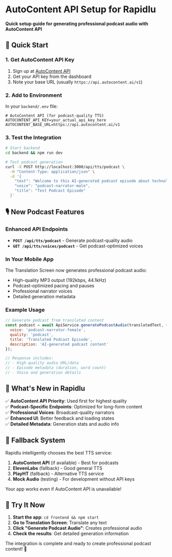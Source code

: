 # AutoContent API Setup for Rapidlu

**Quick setup guide for generating professional podcast audio with AutoContent API**

## 🎯 Quick Start

### 1. Get AutoContent API Key
1. Sign up at [AutoContent API](https://autocontent.ai)
2. Get your API key from the dashboard
3. Note your base URL (usually `https://api.autocontent.ai/v1`)

### 2. Add to Environment
In your `backend/.env` file:
```env
# AutoContent API (for podcast-quality TTS)  
AUTOCONTENT_API_KEY=your_actual_api_key_here
AUTOCONTENT_BASE_URL=https://api.autocontent.ai/v1
```

### 3. Test the Integration
```bash
# Start backend
cd backend && npm run dev

# Test podcast generation
curl -X POST http://localhost:3000/api/tts/podcast \
  -H "Content-Type: application/json" \
  -d '{
    "text": "Welcome to this AI-generated podcast episode about technology and innovation.",
    "voice": "podcast-narrator-male",
    "title": "Test Podcast Episode"
  }'
```

## 🎙️ New Podcast Features

### Enhanced API Endpoints
- **`POST /api/tts/podcast`** - Generate podcast-quality audio
- **`GET /api/tts/voices/podcast`** - Get podcast-optimized voices

### In Your Mobile App
The Translation Screen now generates professional podcast audio:
- High-quality MP3 output (192kbps, 44.1kHz)
- Podcast-optimized pacing and pauses
- Professional narrator voices
- Detailed generation metadata

### Example Usage
```javascript
// Generate podcast from translated content
const podcast = await ApiService.generatePodcastAudio(translatedText, {
  voice: 'podcast-narrator-female',
  quality: 'podcast',
  title: 'Translated Podcast Episode',
  description: 'AI-generated podcast content'
});

// Response includes:
// - High-quality audio URL/data
// - Episode metadata (duration, word count)
// - Voice and generation details
```

## 🚀 What's New in Rapidlu

✅ **AutoContent API Priority**: Used first for highest quality  
✅ **Podcast-Specific Endpoints**: Optimized for long-form content  
✅ **Professional Voices**: Broadcast-quality narrators  
✅ **Enhanced UI**: Better feedback and loading states  
✅ **Detailed Metadata**: Generation stats and audio info  

## 🔧 Fallback System

Rapidlu intelligently chooses the best TTS service:
1. **AutoContent API** (if available) - Best for podcasts
2. **ElevenLabs** (fallback) - Good general TTS
3. **PlayHT** (fallback) - Alternative TTS service
4. **Mock Audio** (testing) - For development without API keys

Your app works even if AutoContent API is unavailable!

## 📱 Try It Now

1. **Start the app**: `cd frontend && npm start`
2. **Go to Translation Screen**: Translate any text
3. **Click "Generate Podcast Audio"**: Creates professional audio
4. **Check the results**: Get detailed generation information

The integration is complete and ready to create professional podcast content! 🎉 